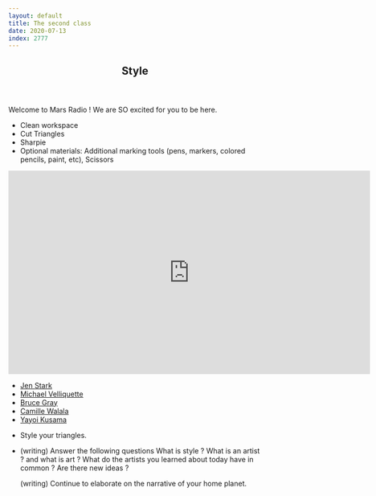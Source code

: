 ```yaml
---
layout: default
title: The second class
date: 2020-07-13
index: 2777
---
```


<article id="Class">
        <header>
                <h1>Style</h1>
        </header>
        <p>Welcome to Mars Radio ! We are SO excited for you to be here.</p>
        <ul class="class-ascent_checklist">
                <li>Clean workspace</li>
                <li>Cut Triangles</li>
                <li>Sharpie</li>
                <li>Optional materials: Additional marking tools (pens, markers, colored pencils, paint, etc), Scissors</li>
        </ul>
        <div class="video">
                <iframe width="720" height="405" src="https://www.youtube.com/embed/eOLrpjdLOJc?controls=0" frameborder="0" allow="accelerometer; autoplay; encrypted-media; gyroscope; picture-in-picture" allowfullscreen></iframe>
        </div>
        <ul class="class-links">
                <li><a href="https://www.jenstark.com/" target="_blank">Jen Stark</a></li>
                <li><a href="https://www.velliquette.com/" target="_blank">Michael Velliquette</a></li>
                <li><a href="http://www.brucegray.com/" target="_blank">Bruce Gray</a></li>
                <li><a href="https://www.camillewalala.com/" target="_blank">Camille Walala</a></li>
                <li><a href="http://yayoi-kusama.jp/e/information/">Yayoi Kusama</a></li>
        </ul>
        <ul class="class-mission">
                <li>
                        <p>Style your triangles.</p>
                </li>
                <li>
                        <p>(writing) Answer the following questions What is style ? What is an artist ? and what is art ? What do the artists you learned about today have in common ? Are there new ideas ? </p>
                        <p>(writing) Continue to elaborate on the narrative of your home planet.</p>
                </li>
        </ul>

</article>